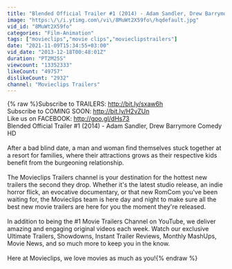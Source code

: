 ```yaml
---
title: "Blended Official Trailer #1 (2014) - Adam Sandler, Drew Barrymore Comedy HD"
image: "https:\/\/i.ytimg.com\/vi\/8MuWt2X59fo\/hqdefault.jpg"
vid_id: "8MuWt2X59fo"
categories: "Film-Animation"
tags: ["movieclips","movie clips","movieclipstrailers"]
date: "2021-11-09T15:34:55+03:00"
vid_date: "2013-12-18T00:48:01Z"
duration: "PT2M25S"
viewcount: "13352333"
likeCount: "49757"
dislikeCount: "2932"
channel: "Movieclips Trailers"
---
```

{% raw %}Subscribe to TRAILERS: <a rel="nofollow" target="blank" href="http://bit.ly/sxaw6h">http://bit.ly/sxaw6h</a><br />Subscribe to COMING SOON: <a rel="nofollow" target="blank" href="http://bit.ly/H2vZUn">http://bit.ly/H2vZUn</a><br />Like us on FACEBOOK: <a rel="nofollow" target="blank" href="http://goo.gl/dHs73">http://goo.gl/dHs73</a><br />Blended Official Trailer #1 (2014) - Adam Sandler, Drew Barrymore Comedy HD<br /><br />After a bad blind date, a man and woman find themselves stuck together at a resort for families, where their attractions grows as their respective kids benefit from the burgeoning relationship. <br /><br />The Movieclips Trailers channel is your destination for the hottest new trailers the second they drop. Whether it's the latest studio release, an indie horror flick, an evocative documentary, or that new RomCom you've been waiting for, the Movieclips team is here day and night to make sure all the best new movie trailers are here for you the moment they're released.<br /><br />In addition to being the #1 Movie Trailers Channel on YouTube, we deliver amazing and engaging original videos each week. Watch our exclusive Ultimate Trailers, Showdowns, Instant Trailer Reviews, Monthly MashUps, Movie News, and so much more to keep you in the know.<br /><br />Here at Movieclips, we love movies as much as you!{% endraw %}
